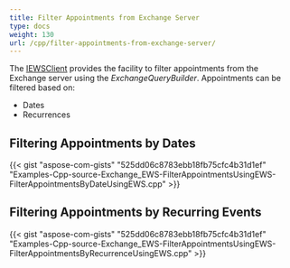 ```yaml
---
title: Filter Appointments from Exchange Server
type: docs
weight: 130
url: /cpp/filter-appointments-from-exchange-server/
---
```


The [IEWSClient](https://reference.aspose.com/email/cpp/class/aspose.email.clients.exchange.web_service.i_e_w_s_client) provides the facility to filter appointments from the Exchange server using the *ExchangeQueryBuilder*. Appointments can be filtered based on:

- Dates
- Recurrences
## **Filtering Appointments by Dates**
{{< gist "aspose-com-gists" "525dd06c8783ebb18fb75cfc4b31d1ef" "Examples-Cpp-source-Exchange_EWS-FilterAppointmentsUsingEWS-FilterAppointmentsByDateUsingEWS.cpp" >}}
## **Filtering Appointments by Recurring Events**
{{< gist "aspose-com-gists" "525dd06c8783ebb18fb75cfc4b31d1ef" "Examples-Cpp-source-Exchange_EWS-FilterAppointmentsUsingEWS-FilterAppointmentsByRecurrenceUsingEWS.cpp" >}}
